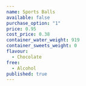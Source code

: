```yaml
---
name: Sports Balls
available: false
purchase_option: "1"
price: 0.95
cost_price: 0.38
container_water_weight: 919
container_sweets_weight: 0
flavour: 
  - Chocolate
free: 
  - Alcohol
published: true
---
```

